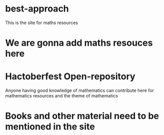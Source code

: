 # best-approach
This is the site for maths resources

# We are gonna add maths resouces here

# Hactoberfest Open-repository
Anyone having good knowledge of mathematics can contribute here for mathematics resources and the theme of mathematics

# Books and other material need to be mentioned in the site
